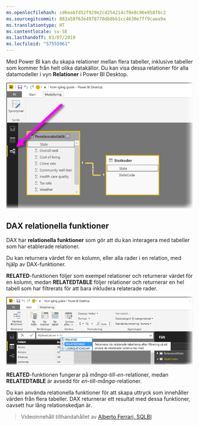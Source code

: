 ```yaml
---
ms.openlocfilehash: cd6ea6fd52f929e2cd254214cf0e8c96e858f6c2
ms.sourcegitcommit: 883a58f63e4978770db8bb1cc4630e7ff9caea9a
ms.translationtype: HT
ms.contentlocale: sv-SE
ms.lasthandoff: 03/07/2019
ms.locfileid: "57555961"
---
```

Med Power BI kan du skapa relationer mellan flera tabeller, inklusive tabeller som kommer från helt olika datakällor. Du kan visa dessa relationer för alla datamodeller i vyn **Relationer** i Power BI Desktop.

![](media/7-5-table-relationships-and-dax/dax-relationships_1.png)

## <a name="dax-relational-functions"></a>DAX relationella funktioner
DAX har **relationella funktioner** som gör att du kan interagera med tabeller som har etablerade relationer.

Du kan returnera värdet för en kolumn, eller alla rader i en relation, med hjälp av DAX-funktioner.

**RELATED**-funktionen följer som exempel relationer och returnerar värdet för en kolumn, medan **RELATEDTABLE** följer relationer och returnerar en hel tabell som har filtrerats för att bara inkludera relaterade rader.

![](media/7-5-table-relationships-and-dax/dax-relationships_2.png)

**RELATED**-funktionen fungerar på *många-till-en*-relationer, medan **RELATEDTABLE** är avsedd för *en-till-många*-relationer.

Du kan använda relationella funktioner för att skapa uttryck som innehåller värden från flera tabeller. DAX returnerar ett resultat med dessa funktioner, oavsett hur lång relationskedjan är.

> Videoinnehåll tillhandahållet av [Alberto Ferrari, SQLBI](http://www.sqlbi.com/learning-dax)
> 
> 


